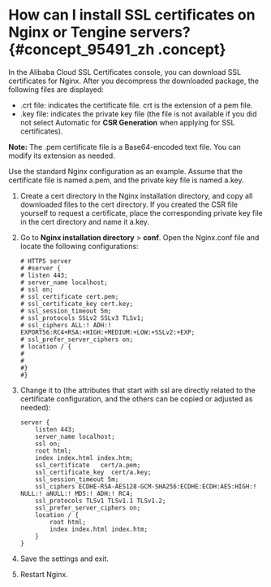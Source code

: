 # How can I install SSL certificates on Nginx or Tengine servers? {#concept_95491_zh .concept}

In the Alibaba Cloud SSL Certificates console, you can download SSL certificates for Nginx. After you decompress the downloaded package, the following files are displayed:

-   .crt file: indicates the certificate file. crt is the extension of a pem file.
-   .key file: indicates the private key file \(the file is not available if you did not select Automatic for **CSR Generation** when applying for SSL certificates\).

**Note:** The .pem certificate file is a Base64-encoded text file. You can modify its extension as needed.

Use the standard Nginx configuration as an example. Assume that the certificate file is named a.pem, and the private key file is named a.key.

1.  Create a cert directory in the Nginx installation directory, and copy all downloaded files to the cert directory. If you created the CSR file yourself to request a certificate, place the corresponding private key file in the cert directory and name it a.key.
2.  Go to **Nginx installation directory** \> **conf**. Open the Nginx.conf file and locate the following configurations:

    ```
    # HTTPS server
    # #server {
    # listen 443;
    # server_name localhost;
    # ssl on;
    # ssl_certificate cert.pem;
    # ssl_certificate_key cert.key;
    # ssl_session_timeout 5m;
    # ssl_protocols SSLv2 SSLv3 TLSv1;
    # ssl_ciphers ALL:! ADH:! EXPORT56:RC4+RSA:+HIGH:+MEDIUM:+LOW:+SSLv2:+EXP;
    # ssl_prefer_server_ciphers on;
    # location / {
    #
    #
    #}
    #}
    ```

3.  Change it to \(the attributes that start with ssl are directly related to the certificate configuration, and the others can be copied or adjusted as needed\):

    ```
    server {
        listen 443;
        server_name localhost;
        ssl on;
        root html;
        index index.html index.htm;
        ssl_certificate   cert/a.pem;
        ssl_certificate_key  cert/a.key;
        ssl_session_timeout 5m;
        ssl_ciphers ECDHE-RSA-AES128-GCM-SHA256:ECDHE:ECDH:AES:HIGH:! NULL:! aNULL:! MD5:! ADH:! RC4;
        ssl_protocols TLSv1 TLSv1.1 TLSv1.2;
        ssl_prefer_server_ciphers on;
        location / {
            root html;
            index index.html index.htm;
        }
    }
    ```

4.  Save the settings and exit.
5.  Restart Nginx.

